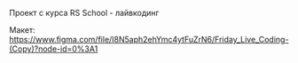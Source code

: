 Проект с курса RS School - лайвкодинг

Макет: https://www.figma.com/file/I8N5aph2ehYmc4ytFuZrN6/Friday_Live_Coding-(Copy)?node-id=0%3A1
